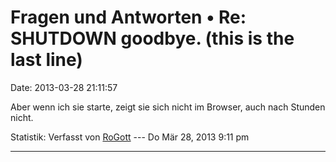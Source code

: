 Fragen und Antworten • Re: SHUTDOWN goodbye. (this is the last line)
====================================================================

Date: 2013-03-28 21:11:57

Aber wenn ich sie starte, zeigt sie sich nicht im Browser, auch nach
Stunden nicht.

Statistik: Verfasst von
[RoGott](http://forum.yacy-websuche.de/memberlist.php?mode=viewprofile&u=8821)
--- Do Mär 28, 2013 9:11 pm

------------------------------------------------------------------------
